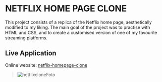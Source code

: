 # NETFLIX HOME PAGE CLONE
This project consists of a replica of the Netflix home page, aesthetically modified to my liking. The main goal of the project was to practise with HTML and CSS, and to create a customised version of one of my favourite streaming platforms.

## Live Application
Online website: [netflix-homepage-clone](https://160dee6d-a933-46d5-a76b-b1b6492c4927-00-2rx3toqnrw7c8.picard.replit.dev/)
> ![netflixcloneFoto](https://user-images.githubusercontent.com/68613907/229179319-351a94fc-6b6e-4ed7-858f-e30ff69feb13.png)

